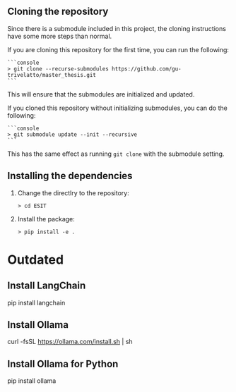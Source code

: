 ## Cloning the repository

Since there is a submodule included in this project, the cloning instructions have some more steps than normal.

If you are cloning this repository for the first time, you can run the following:

	```console
	> git clone --recurse-submodules https://github.com/gu-trivelatto/master_thesis.git
	```
This will ensure that the submodules are initialized and updated.

If you cloned this repository without initializing submodules, you can do the following:

    ```console
    > git submodule update --init --recursive
    ```
This has the same effect as running `git clone` with the submodule setting.

## Installing the dependencies

1. Change the directlry to the repository:

    ```console
    > cd ESIT
    ```
2. Install the package:

    ```console
    > pip install -e .
    ```

# Outdated

## Install LangChain
pip install langchain

## Install Ollama
curl -fsSL https://ollama.com/install.sh | sh

## Install Ollama for Python
pip install ollama
